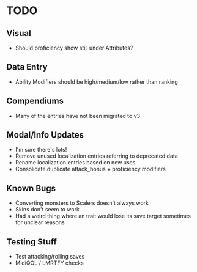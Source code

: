 # TODO

## Visual

* Should proficiency show still under Attributes?

## Data Entry

* Ability Modifiers should be high/medium/low rather than ranking

## Compendiums

* Many of the entries have not been migrated to v3 

## Modal/Info Updates

* I'm sure there's lots!
* Remove unused localization entries referring to deprecated data
* Rename localization entries based on new uses
* Consolidate duplicate attack_bonus + proficiency modifiers

## Known Bugs

* Converting monsters to Scalers doesn't always work
* Skins don't seem to work
* Had a weird thing where an trait would lose its save target sometimes for unclear reasons

## Testing Stuff
* Test attacking/rolling saves
* MidiQOL / LMRTFY checks
